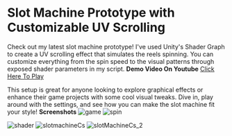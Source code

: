 # Slot Machine Prototype with Customizable UV Scrolling

Check out my latest slot machine prototype! I've used Unity's Shader Graph to create a UV scrolling effect that simulates the reels spinning. You can customize everything from the spin speed to the visual patterns through exposed shader parameters in my script.
**Demo Video On Youtube**
[Click Here To Play](https://youtu.be/wJ09UjS4Htw)

This setup is great for anyone looking to explore graphical effects or enhance their game projects with some cool visual tweaks. Dive in, play around with the settings, and see how you can make the slot machine fit your style!
**Screenshots**
![game](https://user-images.githubusercontent.com/62396712/82701228-0a390280-9c70-11ea-8457-9310e94007b6.PNG)
![spin](https://user-images.githubusercontent.com/62396712/82701239-0dcc8980-9c70-11ea-94a5-07b22b7ead73.jpg)

![shader](https://user-images.githubusercontent.com/62396712/82701323-44a29f80-9c70-11ea-8545-49a64dae6314.PNG)
![slotmachineCs](https://user-images.githubusercontent.com/62396712/82701335-49675380-9c70-11ea-8e99-fe344d5345bc.PNG)
![slotMachineCs_2](https://user-images.githubusercontent.com/62396712/82701338-4b311700-9c70-11ea-8737-e46790acb654.PNG)

